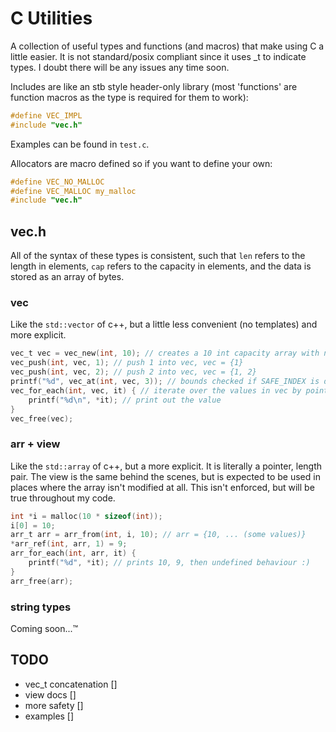 # C Utilities
A collection of useful types and functions (and macros) that make using C a little easier.
It is not standard/posix compliant since it uses _t to indicate types. I doubt there will be any issues any time soon.

Includes are like an stb style header-only library (most 'functions' are function macros as the type is required for them to work):

```c
#define VEC_IMPL
#include "vec.h"
```

Examples can be found in `test.c`.

Allocators are macro defined so if you want to define your own:

``` c
#define VEC_NO_MALLOC
#define VEC_MALLOC my_malloc
#include "vec.h"
```
## vec.h

All of the syntax of these types is consistent, such that `len` refers to the length in elements, `cap` refers to the capacity in elements, and the data is stored as an array of bytes.

### vec
Like the `std::vector` of c++, but a little less convenient (no templates) and more explicit.
``` c
vec_t vec = vec_new(int, 10); // creates a 10 int capacity array with no elements
vec_push(int, vec, 1); // push 1 into vec, vec = {1}
vec_push(int, vec, 2); // push 2 into vec, vec = {1, 2}
printf("%d", vec_at(int, vec, 3)); // bounds checked if SAFE_INDEX is defined
vec_for_each(int, vec, it) { // iterate over the values in vec by pointer
	printf("%d\n", *it); // print out the value
}
vec_free(vec);
```

### arr + view
Like the `std::array` of c++, but a more explicit. It is literally a pointer, length pair.
The view is the same behind the scenes, but is expected to be used in places where the array isn't modified at all. This isn't enforced, but will be true throughout my code.
``` c
int *i = malloc(10 * sizeof(int));
i[0] = 10;
arr_t arr = arr_from(int, i, 10); // arr = {10, ... (some values)}
*arr_ref(int, arr, 1) = 9;
arr_for_each(int, arr, it) {
	printf("%d", *it); // prints 10, 9, then undefined behaviour :)
}
arr_free(arr);
```

### string types
Coming soon...™


## TODO
- vec_t concatenation []
- view docs			  []
- more safety		  []
- examples			  []
